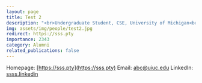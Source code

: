 ```yaml
---
layout: page
title: Test 2
description: "<br>Undergraduate Student, CSE, University of Michigan<br>Mar 2019 -- Apr 2018<br><span style='color:blue'>Master student, UIUC</span><br>abc@uiuc.edu"
img: assets/img/people/test2.jpg
redirect: https://sss.pty
importance: 2343
category: Alumni
related_publications: false
---
```

Homepage: [https://sss.pty](https://sss.pty)
Email: [abc@uiuc.edu](mailto:abc@uiuc.edu)
LinkedIn: [ssss.linkedin](ssss.linkedin)
